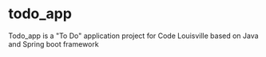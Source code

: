 # todo_app
Todo_app is a "To Do" application project for Code Louisville based on Java and Spring boot framework
